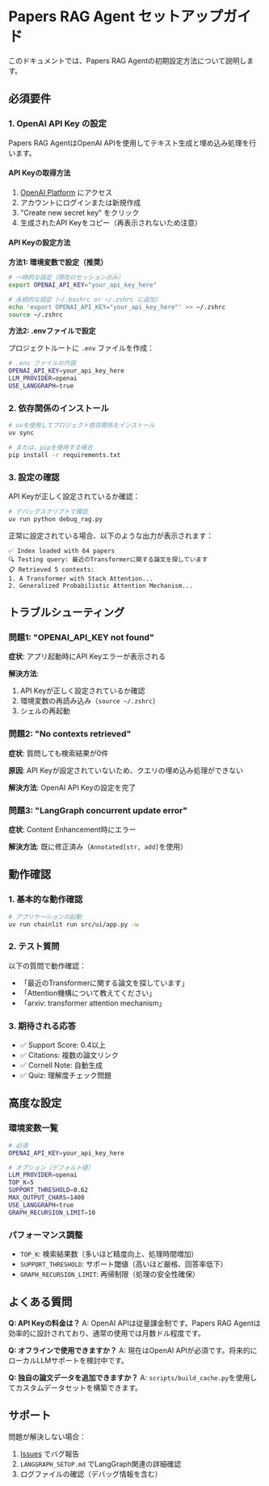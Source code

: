 # Papers RAG Agent セットアップガイド

このドキュメントでは、Papers RAG Agentの初期設定方法について説明します。

## 必須要件

### 1. OpenAI API Key の設定

Papers RAG AgentはOpenAI APIを使用してテキスト生成と埋め込み処理を行います。

#### API Keyの取得方法

1. [OpenAI Platform](https://platform.openai.com/api-keys) にアクセス
2. アカウントにログインまたは新規作成
3. "Create new secret key" をクリック
4. 生成されたAPI Keyをコピー（再表示されないため注意）

#### API Keyの設定方法

**方法1: 環境変数で設定（推奨）**

```bash
# 一時的な設定（現在のセッションのみ）
export OPENAI_API_KEY="your_api_key_here"

# 永続的な設定（~/.bashrc or ~/.zshrc に追加）
echo 'export OPENAI_API_KEY="your_api_key_here"' >> ~/.zshrc
source ~/.zshrc
```

**方法2: .envファイルで設定**

プロジェクトルートに `.env` ファイルを作成：

```bash
# .env ファイルの内容
OPENAI_API_KEY=your_api_key_here
LLM_PROVIDER=openai
USE_LANGGRAPH=true
```

### 2. 依存関係のインストール

```bash
# uvを使用してプロジェクト依存関係をインストール
uv sync

# または、pipを使用する場合
pip install -r requirements.txt
```

### 3. 設定の確認

API Keyが正しく設定されているか確認：

```bash
# デバッグスクリプトで確認
uv run python debug_rag.py
```

正常に設定されている場合、以下のような出力が表示されます：

```
✅ Index loaded with 64 papers
🔍 Testing query: 最近のTransformerに関する論文を探しています
📋 Retrieved 5 contexts:
1. A Transformer with Stack Attention...
2. Generalized Probabilistic Attention Mechanism...
```

## トラブルシューティング

### 問題1: "OPENAI_API_KEY not found"

**症状**: アプリ起動時にAPI Keyエラーが表示される

**解決方法**:
1. API Keyが正しく設定されているか確認
2. 環境変数の再読み込み（`source ~/.zshrc`）
3. シェルの再起動

### 問題2: "No contexts retrieved"

**症状**: 質問しても検索結果が0件

**原因**: API Keyが設定されていないため、クエリの埋め込み処理ができない

**解決方法**: OpenAI API Keyの設定を完了

### 問題3: "LangGraph concurrent update error"

**症状**: Content Enhancement時にエラー

**解決方法**: 既に修正済み（`Annotated[str, add]`を使用）

## 動作確認

### 1. 基本的な動作確認

```bash
# アプリケーションの起動
uv run chainlit run src/ui/app.py -w
```

### 2. テスト質問

以下の質問で動作確認：

- 「最近のTransformerに関する論文を探しています」
- 「Attention機構について教えてください」
- 「arxiv: transformer attention mechanism」

### 3. 期待される応答

- ✅ Support Score: 0.4以上
- ✅ Citations: 複数の論文リンク
- ✅ Cornell Note: 自動生成
- ✅ Quiz: 理解度チェック問題

## 高度な設定

### 環境変数一覧

```bash
# 必須
OPENAI_API_KEY=your_api_key_here

# オプション（デフォルト値）
LLM_PROVIDER=openai
TOP_K=5
SUPPORT_THRESHOLD=0.62
MAX_OUTPUT_CHARS=1400
USE_LANGGRAPH=true
GRAPH_RECURSION_LIMIT=10
```

### パフォーマンス調整

- `TOP_K`: 検索結果数（多いほど精度向上、処理時間増加）
- `SUPPORT_THRESHOLD`: サポート閾値（高いほど厳格、回答率低下）
- `GRAPH_RECURSION_LIMIT`: 再帰制限（処理の安全性確保）

## よくある質問

**Q: API Keyの料金は？**
A: OpenAI APIは従量課金制です。Papers RAG Agentは効率的に設計されており、通常の使用では月数ドル程度です。

**Q: オフラインで使用できますか？**
A: 現在はOpenAI APIが必須です。将来的にローカルLLMサポートを検討中です。

**Q: 独自の論文データを追加できますか？**
A: `scripts/build_cache.py`を使用してカスタムデータセットを構築できます。

## サポート

問題が解決しない場合：

1. [Issues](https://github.com/your-repo/issues) でバグ報告
2. `LANGGRAPH_SETUP.md` でLangGraph関連の詳細確認
3. ログファイルの確認（デバッグ情報を含む）
